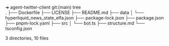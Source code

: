 ➜  agent-twitter-client git:(main) tree                      
.
├── Dockerfile
├── LICENSE
├── README.md
├── data
│   └── hyperliquid_news_state_elfa.json
├── package-lock.json
├── package.json
├── pnpm-lock.yaml
├── src
│   └── bot.ts
├── structure.md
└── tsconfig.json

3 directories, 10 files